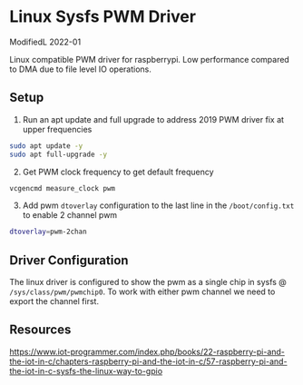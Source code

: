 # Linux Sysfs PWM Driver

ModifiedL 2022-01

Linux compatible PWM driver for raspberrypi. Low performance compared to DMA due to file level IO operations. 

## Setup
1. Run an apt update and full upgrade to address 2019 PWM driver fix at upper frequencies
```bash
sudo apt update -y
sudo apt full-upgrade -y
```
2. Get PWM clock frequency to get default frequency
```bash
vcgencmd measure_clock pwm
```
3. Add pwm `dtoverlay` configuration to the last line in the `/boot/config.txt` to enable 2 channel pwm
```bash
dtoverlay=pwm-2chan
```

## Driver Configuration
The linux driver is configured to show the pwm as a single chip in sysfs @ `/sys/class/pwm/pwmchip0`. To work with either pwm channel we need to export the channel first.

## Resources
https://www.iot-programmer.com/index.php/books/22-raspberry-pi-and-the-iot-in-c/chapters-raspberry-pi-and-the-iot-in-c/57-raspberry-pi-and-the-iot-in-c-sysfs-the-linux-way-to-gpio